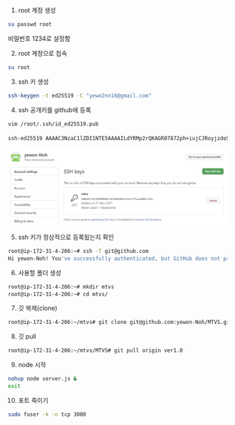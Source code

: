 1. root 계정 생성

```bash
su passwd root
```

비밀번호 1234로 설정함

2. root 계정으로 접속

```bash
su root
```

3. ssh 키 생성

```bash
ssh-keygen -t ed25519 -C "yewo2nn16@gmail.com"
```

4. ssh 공개키를 github에 등록

```bash
vim /root/.ssh/id_ed25519.pub

ssh-ed25519 AAAAC3NzaC1lZDI1NTE5AAAAILdYRMp2rQKAGR07872ph+iujCJRoyjzdoSZLfjlW2AG yewo2nn16@gmail.com
```

![01.JPG](git/01.JPG)

5. ssh 키가 정상적으로 등록됬는지 확인

```bash
root@ip-172-31-4-206:~# ssh -T git@github.com
Hi yewon-Noh! You've successfully authenticated, but GitHub does not provide shell access.
```

6. 사용할 폴더 생성

```bash
root@ip-172-31-4-206:~# mkdir mtvs
root@ip-172-31-4-206:~# cd mtvs/
```

7. 깃 복제(clone)

```bash
root@ip-172-31-4-206:~/mtvs# git clone git@github.com:yewon-Noh/MTVS.git
```

8. 깃 pull

```bash
root@ip-172-31-4-206:~/mtvs/MTVS# git pull origin ver1.0
```

9. node 시작

```bash
nohup node server.js &
exit
```

10. 포트 죽이기
```bash
sudo fuser -k -n tcp 3000
```
